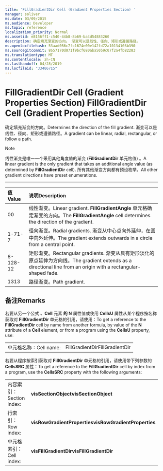 ```yaml
---
title: 'FillGradientDir Cell (Gradient Properties Section) '
manager: soliver
ms.date: 03/09/2015
ms.audience: Developer
ms.topic: reference
localization_priority: Normal
ms.assetid: e8156ff1-c540-44b8-8b69-ba4d54883260
description: 确定填充渐变的方向。 渐变可以是线性、径向、矩形或遵循路径。
ms.openlocfilehash: 53aad056c7fc1674e00e142fd72a10134103b390
ms.sourcegitcommit: 8657170d071f9bcf680aba50b9c07f2a4fb82283
ms.translationtype: MT
ms.contentlocale: zh-CN
ms.lasthandoff: 04/28/2019
ms.locfileid: "33406715"
---
```

# <a name="fillgradientdir-cell-gradient-properties-section"></a><span data-ttu-id="9312e-104">FillGradientDir Cell (Gradient Properties Section) </span><span class="sxs-lookup"><span data-stu-id="9312e-104">FillGradientDir Cell (Gradient Properties Section)</span></span>

<span data-ttu-id="9312e-105">确定填充渐变的方向。</span><span class="sxs-lookup"><span data-stu-id="9312e-105">Determines the direction of the fill gradient.</span></span> <span data-ttu-id="9312e-106">渐变可以是线性、径向、矩形或遵循路径。</span><span class="sxs-lookup"><span data-stu-id="9312e-106">A gradient can be linear, radial, rectangular, or follow a path.</span></span> 
  
> [!NOTE]
> <span data-ttu-id="9312e-107">线性渐变是唯一一个采用其他角度值的渐变 (**FillGradientDir** 单元格值) 。</span><span class="sxs-lookup"><span data-stu-id="9312e-107">A linear gradient is the only gradient that takes an additional angle value (as determined by **FillGradientDir** cell).</span></span> <span data-ttu-id="9312e-108">所有其他渐变方向都有预设枚举。</span><span class="sxs-lookup"><span data-stu-id="9312e-108">All other gradient directions have preset enumerations.</span></span> 
  
****

|<span data-ttu-id="9312e-109">**值**</span><span class="sxs-lookup"><span data-stu-id="9312e-109">**Value**</span></span>|<span data-ttu-id="9312e-110">**说明**</span><span class="sxs-lookup"><span data-stu-id="9312e-110">**Description**</span></span>|
|:-----|:-----|
|<span data-ttu-id="9312e-111">0</span><span class="sxs-lookup"><span data-stu-id="9312e-111">0</span></span>  <br/> |<span data-ttu-id="9312e-112">线性渐变。</span><span class="sxs-lookup"><span data-stu-id="9312e-112">Linear gradient.</span></span> <span data-ttu-id="9312e-113">**FillGradientAngle** 单元格确定渐变的方向。</span><span class="sxs-lookup"><span data-stu-id="9312e-113">The **FillGradientAngle** cell determines the direction of the gradient.</span></span>  <br/> |
|<span data-ttu-id="9312e-114">1-7</span><span class="sxs-lookup"><span data-stu-id="9312e-114">1-7</span></span>  <br/> |<span data-ttu-id="9312e-115">径向渐变。</span><span class="sxs-lookup"><span data-stu-id="9312e-115">Radial gradients.</span></span> <span data-ttu-id="9312e-116">渐变从中心点向外延伸，在圆中向外延伸。</span><span class="sxs-lookup"><span data-stu-id="9312e-116">The gradient extends outwards in a circle from a central point.</span></span>  <br/> |
|<span data-ttu-id="9312e-117">8-12</span><span class="sxs-lookup"><span data-stu-id="9312e-117">8-12</span></span>  <br/> |<span data-ttu-id="9312e-118">矩形渐变。</span><span class="sxs-lookup"><span data-stu-id="9312e-118">Rectangular gradients.</span></span> <span data-ttu-id="9312e-119">渐变从具有矩形淡化的原点延伸为方向线。</span><span class="sxs-lookup"><span data-stu-id="9312e-119">The gradient extends as a directional line from an origin with a rectangular-shaped fade.</span></span>  <br/> |
|<span data-ttu-id="9312e-120">13</span><span class="sxs-lookup"><span data-stu-id="9312e-120">13</span></span>  <br/> |<span data-ttu-id="9312e-121">路径渐变。</span><span class="sxs-lookup"><span data-stu-id="9312e-121">Path gradient.</span></span>  <br/> |
   
## <a name="remarks"></a><span data-ttu-id="9312e-122">备注</span><span class="sxs-lookup"><span data-stu-id="9312e-122">Remarks</span></span>

<span data-ttu-id="9312e-123">若要从另一个公式 **、Cell** 元素 **的 N** 属性值或使用 **CellsU** 属性从某个程序按名称获取对 **FillGradientDir** 单元格的引用，请使用：</span><span class="sxs-lookup"><span data-stu-id="9312e-123">To get a reference to the **FillGradientDir** cell by name from another formula, by value of the **N** attribute of a **Cell** element, or from a program using the **CellsU** property, use:</span></span> 
  
|||
|:-----|:-----|
| <span data-ttu-id="9312e-124">单元格名称：</span><span class="sxs-lookup"><span data-stu-id="9312e-124">Cell name:</span></span>  <br/> | <span data-ttu-id="9312e-125">FillGradientDir</span><span class="sxs-lookup"><span data-stu-id="9312e-125">FillGradientDir</span></span>  <br/> |
   
<span data-ttu-id="9312e-126">若要从程序按索引获取对 **FillGradientDir** 单元格的引用，请使用带下列参数的 **CellsSRC** 属性：</span><span class="sxs-lookup"><span data-stu-id="9312e-126">To get a reference to the **FillGradientDir** cell by index from a program, use the **CellsSRC** property with the following arguments:</span></span> 
  
|||
|:-----|:-----|
| <span data-ttu-id="9312e-127">内容索引：</span><span class="sxs-lookup"><span data-stu-id="9312e-127">Section index:</span></span>  <br/> |<span data-ttu-id="9312e-128">**visSectionObject**</span><span class="sxs-lookup"><span data-stu-id="9312e-128">**visSectionObject**</span></span> <br/> |
| <span data-ttu-id="9312e-129">行索引：</span><span class="sxs-lookup"><span data-stu-id="9312e-129">Row index:</span></span>  <br/> |<span data-ttu-id="9312e-130">**visRowGradientProperties**</span><span class="sxs-lookup"><span data-stu-id="9312e-130">**visRowGradientProperties**</span></span> <br/> |
| <span data-ttu-id="9312e-131">单元格索引：</span><span class="sxs-lookup"><span data-stu-id="9312e-131">Cell index:</span></span>  <br/> |<span data-ttu-id="9312e-132">**visFillGradientDir**</span><span class="sxs-lookup"><span data-stu-id="9312e-132">**visFillGradientDir**</span></span> <br/> |
   

